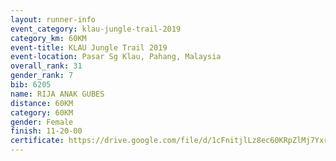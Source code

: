 ```yaml
---
layout: runner-info 
event_category: klau-jungle-trail-2019 
category_km: 60KM 
event-title: KLAU Jungle Trail 2019 
event-location: Pasar Sg Klau, Pahang, Malaysia 
overall_rank: 31
gender_rank: 7
bib: 6205
name: RIJA ANAK GUBES
distance: 60KM
category: 60KM
gender: Female
finish: 11-20-00
certificate: https://drive.google.com/file/d/1cFnitjlLz8ec60KRpZlMj7YxrZN3vyl2/view?usp=sharing
---
```

